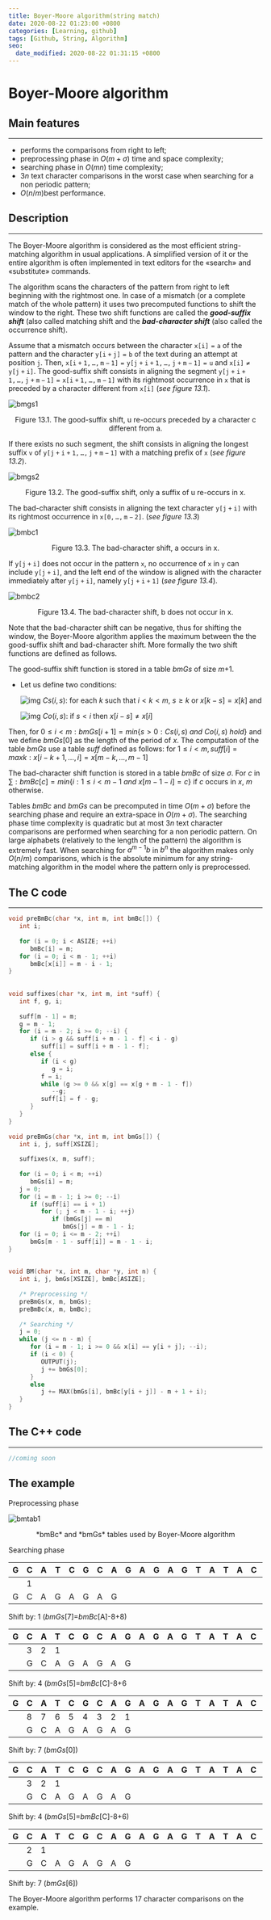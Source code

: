 ```yaml
---
title: Boyer-Moore algorithm(string match)
date: 2020-08-22 01:23:00 +0800
categories: [Learning, github]
tags: [Github, String, Algorithm]
seo:
  date_modified: 2020-08-22 01:31:15 +0800
---
```

# Boyer-Moore algorithm

## Main features

---

* performs the comparisons from right to left;
* preprocessing phase in $O(m+\sigma)$ time and space complexity;
* searching phase in $O(mn)$ time complexity;
* $3n$ text character comparisons in the worst case when searching for a non periodic pattern;
* $O(n/m)$best performance.

## Description

---

The Boyer-Moore algorithm is considered as the most efficient string-matching algorithm in usual applications. A simplified version of it or the entire algorithm is often implemented in text editors for the «search» and «substitute» commands.

The algorithm scans the characters of the pattern from right to left beginning with the rightmost one. In case of a mismatch (or a complete match of the whole pattern) it uses two precomputed functions to shift the window to the right. These two shift functions are called the ***good-suffix shift*** (also called matching shift and the ***bad-character shift*** (also called the occurrence shift).

Assume that a mismatch occurs between the character $\mathtt{x[i]=a}$ of the pattern and the character $\mathtt{y[i+j]=b}$ of the text during an attempt at position $\mathtt{j}$.
Then, $\mathtt{x[i+1,\dots,m-1]=y[j+i+1,\dots,j+m-1]=u}$ and $\mathtt{x[i]\neq y[j+i]}$. The good-suffix shift consists in aligning the segment $\mathtt{y[j+i+1,\dots,j+m-1]=x[i+1,\dots,m-1]}$ with its rightmost occurrence in $\mathtt{x}$ that is preceded by a character different from $\mathtt{x[i]}$ (*see figure 13.1*).

![bmgs1](http://www-igm.univ-mlv.fr/~lecroq/string/images/bmgs1.gif)

<center>Figure 13.1. The good-suffix shift, u re-occurs preceded by a character c different from a.</center>

If there exists no such segment, the shift consists in aligning the longest suffix $\mathtt{v}$ of $\mathtt{y[j+i+1,\dots,j+m-1]}$ with a matching prefix of $\mathtt{x}$ (*see figure 13.2*).

![bmgs2](http://www-igm.univ-mlv.fr/~lecroq/string/images/bmgs2.gif)

<center>Figure 13.2. The good-suffix shift, only a suffix of u re-occurs in x.</center>

The bad-character shift consists in aligning the text character $\mathtt{y[j+i]}$ with its rightmost occurrence in $\mathtt{x[0,\dots,m-2]}$. (*see figure 13.3*)

![bmbc1](http://www-igm.univ-mlv.fr/~lecroq/string/images/bmbc1.gif)

<center>Figure 13.3. The bad-character shift, a occurs in x.</center>

If $\mathtt{y[j+i]}$ does not occur in the pattern $\mathtt{x}$, no occurrence of $\mathtt{x}$ in $\mathtt{y}$ can include $\mathtt{y[j+i]}$, and the left end of the window is aligned with the character immediately after $\mathtt{y[j+i]}$, namely $\mathtt{y[j+i+1]}$ (*see figure 13.4*).

![bmbc2](http://www-igm.univ-mlv.fr/~lecroq/string/images/bmbc2.gif)

<center>Figure 13.4. The bad-character shift, b does not occur in x.</center>

Note that the bad-character shift can be negative, thus for shifting the window, the Boyer-Moore algorithm applies the maximum between the the good-suffix shift and bad-character shift. More formally the two shift functions are defined as follows.

The good-suffix shift function is stored in a table *bmGs* of size *m*+1.

- Let us define two conditions:

	![img](http://www-igm.univ-mlv.fr/~lecroq/string/images/hand.gif) $Cs(i, s)$: for each $k$ such that $i < k < m$, $s \geq k$ or $x[k-s]=x[k]$ and

	![img](http://www-igm.univ-mlv.fr/~lecroq/string/images/hand.gif) $Co(i, s)$: if $s <i$ then $x[i-s] \neq x[i]$

Then, for $0 \leq i < m: bmGs[i+1]=min\{s>0 : Cs(i, s)~and~Co(i, s)~hold\}$
and we define *bmGs*[0] as the length of the period of $x$. The computation of the table *bmGs* use a table *suff* defined as follows: for $1 \leq i < m, suff[i]=max{k : x[i-k+1,\dots, i]=x[m-k,\dots,m-1]}$

The bad-character shift function is stored in a table *bmBc* of size $\sigma$. For $c$ in $\sum: bmBc[c] = min\{i : 1 \leq i <m-1~and~x[m-1-i]=c\}$ if $c$ occurs in $x$, $m$ otherwise.

Tables *bmBc* and *bmGs* can be precomputed in time $O(m+\sigma)$ before the searching phase and require an extra-space in $O(m+\sigma)$. The searching phase time complexity is quadratic but at most $3n$ text character comparisons are performed when searching for a non periodic pattern. On large alphabets (relatively to the length of the pattern) the algorithm is extremely fast. When searching for $a^{m-1}b$ in $b^n$ the algorithm makes only $O(n/m)$ comparisons, which is the absolute minimum for any string-matching algorithm in the model where the pattern only is preprocessed.

## The C code

---

```c
void preBmBc(char *x, int m, int bmBc[]) {
   int i;
 
   for (i = 0; i < ASIZE; ++i)
      bmBc[i] = m;
   for (i = 0; i < m - 1; ++i)
      bmBc[x[i]] = m - i - 1;
}
 
 
void suffixes(char *x, int m, int *suff) {
   int f, g, i;
 
   suff[m - 1] = m;
   g = m - 1;
   for (i = m - 2; i >= 0; --i) {
      if (i > g && suff[i + m - 1 - f] < i - g)
         suff[i] = suff[i + m - 1 - f];
      else {
         if (i < g)
            g = i;
         f = i;
         while (g >= 0 && x[g] == x[g + m - 1 - f])
            --g;
         suff[i] = f - g;
      }
   }
}
 
void preBmGs(char *x, int m, int bmGs[]) {
   int i, j, suff[XSIZE];
 
   suffixes(x, m, suff);
 
   for (i = 0; i < m; ++i)
      bmGs[i] = m;
   j = 0;
   for (i = m - 1; i >= 0; --i)
      if (suff[i] == i + 1)
         for (; j < m - 1 - i; ++j)
            if (bmGs[j] == m)
               bmGs[j] = m - 1 - i;
   for (i = 0; i <= m - 2; ++i)
      bmGs[m - 1 - suff[i]] = m - 1 - i;
}
 
 
void BM(char *x, int m, char *y, int n) {
   int i, j, bmGs[XSIZE], bmBc[ASIZE];
 
   /* Preprocessing */
   preBmGs(x, m, bmGs);
   preBmBc(x, m, bmBc);
 
   /* Searching */
   j = 0;
   while (j <= n - m) {
      for (i = m - 1; i >= 0 && x[i] == y[i + j]; --i);
      if (i < 0) {
         OUTPUT(j);
         j += bmGs[0];
      }
      else
         j += MAX(bmGs[i], bmBc[y[i + j]] - m + 1 + i);
   }
}
```

## The C++  code

---

```c++
//coming soon
```

## The example

Preprocessing phase

![bmtab1](http://www-igm.univ-mlv.fr/~lecroq/string/images/bmtab1.png)

<center>*bmBc* and *bmGs* tables used by Boyer-Moore algorithm</center>

Searching phase

| G    | C    | A    | T    | C    | G    | C    | A    | G    | A    | G    | A    | G    | T    | A    | T    | A    | C    | A    | G    | T    | A    | C    | G    |
| ---- | ---- | ---- | ---- | ---- | ---- | ---- | ---- | ---- | ---- | ---- | ---- | ---- | ---- | ---- | ---- | ---- | ---- | ---- | ---- | ---- | ---- | ---- | ---- |
|      | 1    |      |      |      |      |      |      |      |      |      |      |      |      |      |      |      |      |      |      |      |      |      |      |
| G    | C    | A    | G    | A    | G    | A    | G    |      |      |      |      |      |      |      |      |      |      |      |      |      |      |      |      |

Shift by: 1 (*bmGs*[7]=*bmBc*[A]-8+8)

| G    | C    | A    | T    | C    | G    | C    | A    | G    | A    | G    | A    | G    | T    | A    | T    | A    | C    | A    | G    | T    | A    | C    | G    |
| ---- | ---- | ---- | ---- | ---- | ---- | ---- | ---- | ---- | ---- | ---- | ---- | ---- | ---- | ---- | ---- | ---- | ---- | ---- | ---- | ---- | ---- | ---- | ---- |
|      | 3    | 2    | 1    |      |      |      |      |      |      |      |      |      |      |      |      |      |      |      |      |      |      |      |      |
|      | G    | C    | A    | G    | A    | G    | A    | G    |      |      |      |      |      |      |      |      |      |      |      |      |      |      |      |

Shift by: 4 (*bmGs*[5]=*bmBc*[C]-8+6

| G    | C    | A    | T    | C    | G    | C    | A    | G    | A    | G    | A    | G    | T    | A    | T    | A    | C    | A    | G    | T    | A    | C    | G    |
| ---- | ---- | ---- | ---- | ---- | ---- | ---- | ---- | ---- | ---- | ---- | ---- | ---- | ---- | ---- | ---- | ---- | ---- | ---- | ---- | ---- | ---- | ---- | ---- |
|      | 8    | 7    | 6    | 5    | 4    | 3    | 2    | 1    |      |      |      |      |      |      |      |      |      |      |      |      |      |      |      |
|      | G    | C    | A    | G    | A    | G    | A    | G    |      |      |      |      |      |      |      |      |      |      |      |      |      |      |      |

Shift by: 7 (*bmGs*[0])

| G    | C    | A    | T    | C    | G    | C    | A    | G    | A    | G    | A    | G    | T    | A    | T    | A    | C    | A    | G    | T    | A    | C    | G    |
| ---- | ---- | ---- | ---- | ---- | ---- | ---- | ---- | ---- | ---- | ---- | ---- | ---- | ---- | ---- | ---- | ---- | ---- | ---- | ---- | ---- | ---- | ---- | ---- |
|      | 3    | 2    | 1    |      |      |      |      |      |      |      |      |      |      |      |      |      |      |      |      |      |      |      |      |
|      | G    | C    | A    | G    | A    | G    | A    | G    |      |      |      |      |      |      |      |      |      |      |      |      |      |      |      |

Shift by: 4 (*bmGs*[5]=*bmBc*[C]-8+6)

| G    | C    | A    | T    | C    | G    | C    | A    | G    | A    | G    | A    | G    | T    | A    | T    | A    | C    | A    | G    | T    | A    | C    | G    |
| ---- | ---- | ---- | ---- | ---- | ---- | ---- | ---- | ---- | ---- | ---- | ---- | ---- | ---- | ---- | ---- | ---- | ---- | ---- | ---- | ---- | ---- | ---- | ---- |
|      | 2    | 1    |      |      |      |      |      |      |      |      |      |      |      |      |      |      |      |      |      |      |      |      |      |
|      | G    | C    | A    | G    | A    | G    | A    | G    |      |      |      |      |      |      |      |      |      |      |      |      |      |      |      |

Shift by: 7 (*bmGs*[6])

The Boyer-Moore algorithm performs 17 character comparisons on the example.

